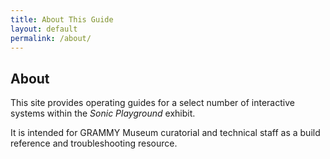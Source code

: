 ```yaml
---
title: About This Guide
layout: default
permalink: /about/
---
```


## About

This site provides operating guides for a select number of interactive systems within the _Sonic Playground_ exhibit. 

It is intended for GRAMMY Museum curatorial and technical staff as a build reference and troubleshooting resource.
